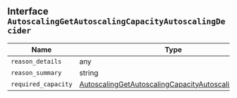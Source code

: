 ## Interface `AutoscalingGetAutoscalingCapacityAutoscalingDecider`

| Name | Type | Description |
| - | - | - |
| `reason_details` | any | &nbsp; |
| `reason_summary` | string | &nbsp; |
| `required_capacity` | [AutoscalingGetAutoscalingCapacityAutoscalingCapacity](./AutoscalingGetAutoscalingCapacityAutoscalingCapacity.md) | &nbsp; |
